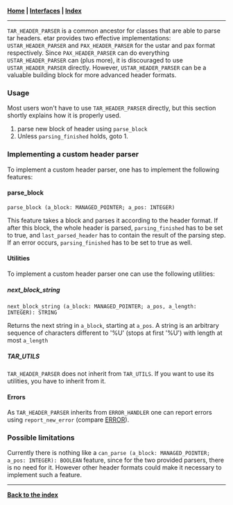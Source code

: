 **[Home](../README.md) | [Interfaces](README.md) | [Index](../index.md)**
***

`TAR_HEADER_PARSER` is a common ancestor for classes that are able to parse tar headers. etar provides two effective implementations: `USTAR_HEADER_PARSER` and `PAX_HEADER_PARSER` for the ustar and pax format respectively. Since `PAX_HEADER_PARSER` can do everything `USTAR_HEADER_PARSER` can (plus more), it is discouraged to use `USTAR_HEADER_PARSER` directly. However, `USTAR_HEADER_PARSER` can be a valuable building block for more advanced header formats.

### Usage
Most users won't have to use `TAR_HEADER_PARSER` directly, but this section shortly explains how it is properly used.

1. parse new block of header using `parse_block`
2. Unless `parsing_finished` holds, goto 1.

### Implementing a custom header parser
To implement a custom header parser, one has to implement the following features:

#### parse_block
`parse_block (a_block: MANAGED_POINTER; a_pos: INTEGER)`

This feature takes a block and parses it according to the header format. If after this block, the whole header is parsed, `parsing_finished` has to be set to true, and `last_parsed_header` has to contain the result of the parsing step. If an error occurs, `parsing_finished` has to be set to true as well.

#### Utilities
To implement a custom header parser one can use the following utilities:

##### next_block_string
`next_block_string (a_block: MANAGED_POINTER; a_pos, a_length: INTEGER): STRING`

Returns the next string in `a_block`, starting at `a_pos`. A string is an arbitrary sequence of characters different to '%U' (stops at first '%U') with length at most `a_length`

##### TAR_UTILS
`TAR_HEADER_PARSER` does not inherit from `TAR_UTILS`. If you want to use its utilities, you have to inherit from it.

#### Errors
As `TAR_HEADER_PARSER` inherits from `ERROR_HANDLER` one can report errors using `report_new_error` (compare [ERROR](ERROR.md)).

### Possible limitations
Currently there is nothing like a `can_parse (a_block: MANAGED_POINTER; a_pos: INTEGER): BOOLEAN` feature, since for the two provided parsers, there is no need for it. However other header formats could make it necessary to implement such a feature.

***
**[Back to the index](../index.md)**

